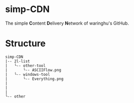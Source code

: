 # simp-CDN
The simple **C**ontent **D**elivery **N**etwork of waringhu's GitHub.

# Structure

```
simp-CDN
|-- 2l-list
|   ╰-- other-tool
|       ╰-- ASCIIFlow.png
|   ╰-- windows-tool
|       ╰-- Everything.png
|
|
|
╰-- other
```
